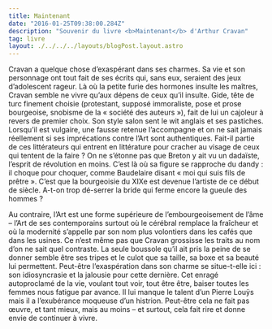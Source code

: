 ```yaml
---
title: Maintenant
date: "2016-01-25T09:38:00.284Z"
description: "Souvenir du livre <b>Maintenant</b> d'Arthur Cravan"
tag: livre
layout: ./../../../layouts/blogPost.layout.astro
---
```


Cravan a quelque chose d’exaspérant dans ses charmes. Sa vie et son personnage ont tout fait de ses écrits qui, sans eux, seraient des jeux d’adolescent rageur. Là où la petite furie des hormones insulte les maîtres, Cravan semble ne vivre qu’aux dépens de ceux qu’il insulte. Gide, tête de turc finement choisie (protestant, supposé immoraliste, pose et prose bourgeoise, snobisme de la « société des auteurs »), fait de lui un cajoleur à revers de premier choix. Son style salon sent le wit anglais et ses pastiches. Lorsqu’il est vulgaire, une fausse retenue l’accompagne et on ne sait jamais réellement si ses imprécations contre l’Art sont authentiques. Fait-il partie de ces littérateurs qui entrent en littérature pour cracher au visage de ceux qui tentent de la faire ? On ne s’étonne pas que Breton y ait vu un dadaïste, l’esprit de révolution en moins. C’est là où sa figure se rapproche du dandy : il choque pour choquer, comme Baudelaire disant « moi qui suis fils de prêtre ». C’est que la bourgeoisie du XIXe est devenue l’artiste de ce début de siècle. A-t-on trop dé-serrer la bride qui ferme encore la gueule des hommes ?

Au contraire, l’Art est une forme supérieure de l’embourgeoisement de l’âme – l’Art de ses contemporains surtout où le cérébral remplace la fraîcheur et où la modernité s’appelle par son nom plus volontiers dans les cafés que dans les usines. Ce n’est même pas que Cravan grossisse les traits au nom d’on ne sait quel contraste. La seule boussole qu’il ait pris la peine de se donner semble être ses tripes et le culot que sa taille, sa boxe et sa beauté lui permettent. Peut-être l’exaspération dans son charme se situe-t-elle ici : son idiosyncrasie et la jalousie pour cette dernière. Cet enragé autoproclamé de la vie, voulant tout voir, tout être être, baiser toutes les femmes nous fatigue par avance. Il lui manque le talent d’un Pierre Louÿs mais il a l’exubérance moqueuse d’un histrion. Peut-être cela ne fait pas œuvre, et tant mieux, mais au moins – et surtout, cela fait rire et donne envie de continuer à vivre.
